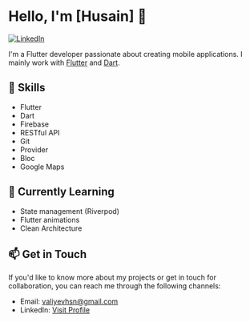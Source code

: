 
# Hello, I'm [Husain] 👋

[![LinkedIn](https://img.shields.io/badge/LinkedIn-Visit%20Profile-blue)](https://www.linkedin.com/in/huseynveliyev96/)


I'm a Flutter developer passionate about creating mobile applications. I mainly work with [Flutter](https://flutter.dev/) and [Dart](https://dart.dev/).

## 🚀 Skills

- Flutter
- Dart
- Firebase
- RESTful API
- Git
- Provider
- Bloc
- Google Maps
  

## 🌱 Currently Learning

- State management (Riverpod)
- Flutter animations
- Clean Architecture

## 📫 Get in Touch

If you'd like to know more about my projects or get in touch for collaboration, you can reach me through the following channels:

- Email: valiyevhsn@gmail.com
- LinkedIn: [Visit Profile](https://www.linkedin.com/in/huseynveliyev96/)

